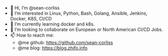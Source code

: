 - 👋 Hi, I’m @sean-corliss
- 👀 I’m interested in Linux, Python, Bash, Golang, Ansible, Jenkins, Docker, K8S, CI/CD
- 🌱 I’m currently learning docker and k8s.
- 💞️ I’m looking to collaborate on European or North American CI/CD Jobs.
- 📫 How to reach me:
  - @me github: https://github.com/sean-corliss
  - @me blog:   https://blog.zhifo.info

<!---
sean-corliss/sean-corliss is a ✨ special ✨ repository because its `README.md` (this file) appears on your GitHub profile.
You can click the Preview link to take a look at your changes.
--->
